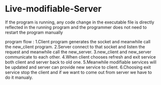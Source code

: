 # Live-modifiable-Server
If the program is running, any code change in the executable file is directly reflected in the running program and the programmer does not need to restart the program manually


program flow :
1.Client program generates the socket and meanwhile call the new_client program.
2.Server connect to that socket and listen the request and meanwhile call the new_server.
3.new_client and new_server communicate to each other.
4.When client chooses refresh and exit service both client and server back to old one.
5.Meanwhile modifiable services will be updated and server can provide new service to client.
6.Choosing exit service stop the client and if we want to come out from server we have to do it manualy. 

